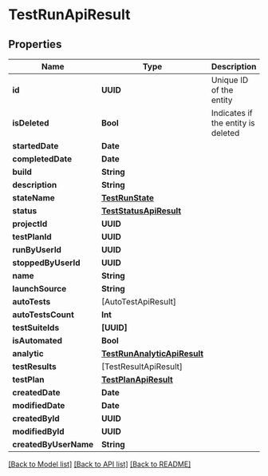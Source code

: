 # TestRunApiResult

## Properties
Name | Type | Description | Notes
------------ | ------------- | ------------- | -------------
**id** | **UUID** | Unique ID of the entity | 
**isDeleted** | **Bool** | Indicates if the entity is deleted | 
**startedDate** | **Date** |  | [optional] 
**completedDate** | **Date** |  | [optional] 
**build** | **String** |  | 
**description** | **String** |  | [optional] 
**stateName** | [**TestRunState**](TestRunState.md) |  | 
**status** | [**TestStatusApiResult**](TestStatusApiResult.md) |  | 
**projectId** | **UUID** |  | 
**testPlanId** | **UUID** |  | [optional] 
**runByUserId** | **UUID** |  | [optional] 
**stoppedByUserId** | **UUID** |  | [optional] 
**name** | **String** |  | [optional] 
**launchSource** | **String** |  | [optional] 
**autoTests** | [AutoTestApiResult] |  | 
**autoTestsCount** | **Int** |  | 
**testSuiteIds** | **[UUID]** |  | 
**isAutomated** | **Bool** |  | 
**analytic** | [**TestRunAnalyticApiResult**](TestRunAnalyticApiResult.md) |  | 
**testResults** | [TestResultApiResult] |  | 
**testPlan** | [**TestPlanApiResult**](TestPlanApiResult.md) |  | [optional] 
**createdDate** | **Date** |  | 
**modifiedDate** | **Date** |  | [optional] 
**createdById** | **UUID** |  | 
**modifiedById** | **UUID** |  | [optional] 
**createdByUserName** | **String** |  | [optional] 

[[Back to Model list]](../README.md#documentation-for-models) [[Back to API list]](../README.md#documentation-for-api-endpoints) [[Back to README]](../README.md)


